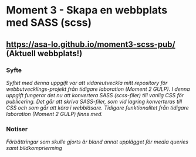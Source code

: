 # Moment 3 - Skapa en webbplats med SASS (scss) 
## https://asa-lo.github.io/moment3-scss-pub/ (Aktuell webbplats!)
### Syfte
*Syftet med denna uppgift var att vidareutveckla mitt repository för webbutvecklings-projekt från tidigare laboration (Moment 2 GULP). 
I denna uppgift fungerar det nu att konvertera SASS (scss-filer) till vanlig CSS för publicering.
Det går att skriva SASS-filer, som vid lagring konverteras till CSS och som går att köra i webbläsare. 
Tidigare funktionalitet från tidigare laboration (Moment 2 GULP) finns med.*
### Notiser
*Förbättringar som skulle gjorts är bland annat upplägget för media queries samt bildkomprierming*

